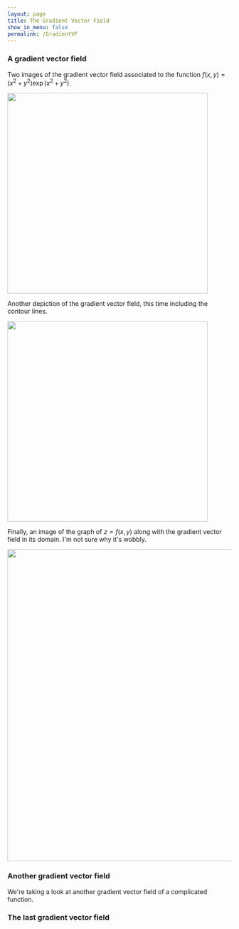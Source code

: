 ```yaml
---
layout: page
title: The Gradient Vector Field
show_in_menu: false
permalink: /GradientVF
---
```


### A gradient vector field

Two images of the gradient vector field associated to the function $f(x,y) = (x^{2} + y^{2})\exp(x^{2} + y^{2})$.

<img src="{{ site.baseurl }}/CourseMaterials/PythonNotebooks/VF1.jpg" width="450" height="450" />

Another depiction of the gradient vector field, this time including the contour lines.

<img src="{{ site.baseurl }}/CourseMaterials/PythonNotebooks/VF2.jpg" width="450" height="450" />


Finally, an image of the graph of $z = f(x,y)$ along with the gradient vector field in its domain. I'm not sure why it's wobbly.

<img src = "{{ site.baseurl }}/CourseMaterials/PythonNotebooks/MoreContour.gif" width = "700" height = "700" />

### Another gradient vector field

We're taking a look at another gradient vector field of a complicated function.

### The last gradient vector field